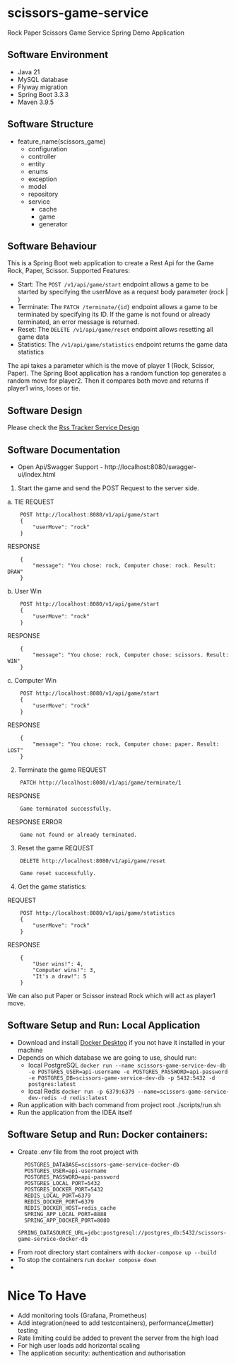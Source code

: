 # scissors-game-service
Rock  Paper Scissors Game Service Spring Demo Application

## Software Environment

- Java 21
- MySQL database
- Flyway migration
- Spring Boot 3.3.3
- Maven 3.9.5

## Software Structure
- feature_name(scissors_game)
    - configuration
    - controller
    - entity
    - enums
    - exception
    - model
    - repository
    - service
      - cache
      - game
      - generator

## Software Behaviour

This is a Spring Boot web application to create a Rest Api for the Game Rock, Paper, Scissor.
Supported Features:
 - Start: The `POST /v1/api/game/start` endpoint allows a game to be started by specifying the userMove as a request body parameter (rock | )
 - Terminate: The `PATCH /terminate/{id}` endpoint allows a game to be terminated by specifying its ID. If the game is not found or already terminated, an error message is returned.
 - Reset: The `DELETE /v1/api/game/reset`  endpoint allows resetting all game data
 - Statistics: The `/v1/api/game/statistics` endpoint returns the game data statistics

The api takes a parameter which is the move of player 1 (Rock, Scissor, Paper). 
The Spring Boot application has a random function top generates a random move for player2. 
Then it compares both move and returns if player1 wins, loses or tie.

## Software Design
Please check the [Rss Tracker Service Design](design/scissors-game-service-draft-design-flow.drawio)

## Software Documentation
- Open Api/Swagger Support - http://localhost:8080/swagger-ui/index.html

1. Start the game and send the POST Request to the server side.

a. TIE
REQUEST

```
    POST http://localhost:8080/v1/api/game/start
    {
        "userMove": "rock"
    }
```

RESPONSE
```
    {
        "message": "You chose: rock, Computer chose: rock. Result: DRAW"
    }
```

b. User Win
```
    POST http://localhost:8080/v1/api/game/start
    {
        "userMove": "rock"
    }
```

RESPONSE
```
    {
        "message": "You chose: rock, Computer chose: scissors. Result: WIN"
    }
```

c. Computer Win
```
    POST http://localhost:8080/v1/api/game/start
    {
        "userMove": "rock"
    }
```

RESPONSE
```
    {
        "message": "You chose: rock, Computer chose: paper. Result: LOST"
    }
```


2. Terminate the game
REQUEST
```
    PATCH http://localhost:8080/v1/api/game/terminate/1
```

RESPONSE
```
    Game terminated successfully.
```

RESPONSE ERROR
```
    Game not found or already terminated.
```

3. Reset the game
REQUEST
```
    DELETE http://localhost:8080/v1/api/game/reset
```

```
    Game reset successfully.
```

4. Get the game statistics:

REQUEST 
```
    POST http://localhost:8080/v1/api/game/statistics
    {
        "userMove": "rock"
    }
```

RESPONSE
```
    {
        "User wins!": 4,
        "Computer wins!": 3,
        "It's a draw!": 5
    }
```

We can also put Paper or Scissor instead Rock which will act as player1 move.

## Software Setup and Run: Local Application
- Download and install [Docker Desktop](https://www.docker.com/products/docker-desktop/) if you not have it installed in your machine
- Depends on which database we are going to use, should run:
    - local PostgreSQL  ```docker run --name scissors-game-service-dev-db -e POSTGRES_USER=api-username -e POSTGRES_PASSWORD=api-password -e POSTGRES_DB=scissors-game-service-dev-db -p 5432:5432 -d postgres:latest```
    - local Redis       ```docker run -p 6379:6379 --name=scissors-game-service-dev-redis -d redis:latest```
- Run application with bach command from project root ./scripts/run.sh
- Run the application from the IDEA itself


## Software Setup and Run: Docker containers:
- Create .env file from the root project with
  ```
    POSTGRES_DATABASE=scissors-game-service-docker-db
    POSTGRES_USER=api-username
    POSTGRES_PASSWORD=api-password
    POSTGRES_LOCAL_PORT=5432
    POSTGRES_DOCKER_PORT=5432
    REDIS_LOCAL_PORT=6379
    REDIS_DOCKER_PORT=6379
    REDIS_DOCKER_HOST=redis_cache
    SPRING_APP_LOCAL_PORT=8888
    SPRING_APP_DOCKER_PORT=8080
    SPRING_DATASOURCE_URL=jdbc:postgresql://postgres_db:5432/scissors-game-service-docker-db
  ```
- From root directory start containers with `docker-compose up --build`
- To stop the containers run `docker compose down`
- 
# Nice To Have
- Add monitoring tools (Grafana, Prometheus)
- Add  integration(need to add testcontainers), performance(Jmetter) testing
- Rate limiting could be added to prevent the server from the high load
- For high user loads add horizontal scaling
- The application security: authentication and authorisation
